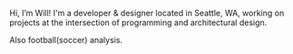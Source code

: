 Hi, I’m Will! I'm a developer & designer located in Seattle, WA, working on projects at the intersection of programming and architectural design.  

Also football(soccer) analysis.

<!---
wmfranklin20/wmfranklin20 is a ✨ special ✨ repository because its `README.md` (this file) appears on your GitHub profile.
You can click the Preview link to take a look at your changes.
--->
